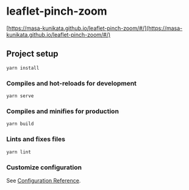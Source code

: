 # leaflet-pinch-zoom

[https://masa-kunikata.github.io/leaflet-pinch-zoom/#/](https://masa-kunikata.github.io/leaflet-pinch-zoom/#/)

## Project setup
```
yarn install
```

### Compiles and hot-reloads for development
```
yarn serve
```

### Compiles and minifies for production
```
yarn build
```

### Lints and fixes files
```
yarn lint
```

### Customize configuration
See [Configuration Reference](https://cli.vuejs.org/config/).
